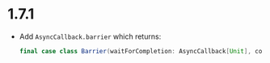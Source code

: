 # 1.7.1

* Add `AsyncCallback.barrier` which returns:

    ```scala
    final case class Barrier(waitForCompletion: AsyncCallback[Unit], complete: Callback)
    ```
